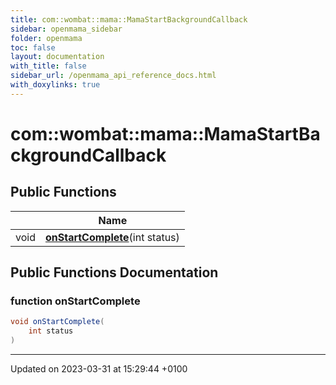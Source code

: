 ```yaml
---
title: com::wombat::mama::MamaStartBackgroundCallback
sidebar: openmama_sidebar
folder: openmama
toc: false
layout: documentation
with_title: false
sidebar_url: /openmama_api_reference_docs.html
with_doxylinks: true
---
```


# com::wombat::mama::MamaStartBackgroundCallback





## Public Functions

|                | Name           |
| -------------- | -------------- |
| void | **[onStartComplete](interfacecom_1_1wombat_1_1mama_1_1MamaStartBackgroundCallback.html#function-onstartcomplete)**(int status) |

## Public Functions Documentation

### function onStartComplete

```java
void onStartComplete(
    int status
)
```


-------------------------------

Updated on 2023-03-31 at 15:29:44 +0100